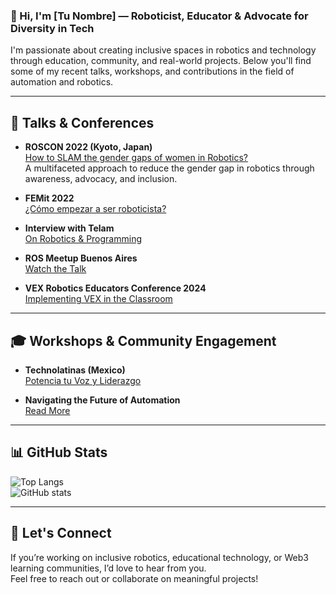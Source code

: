 ### 👋 Hi, I'm [Tu Nombre] — Roboticist, Educator & Advocate for Diversity in Tech

I'm passionate about creating inclusive spaces in robotics and technology through education, community, and real-world projects. Below you'll find some of my recent talks, workshops, and contributions in the field of automation and robotics.

---

## 🎤 Talks & Conferences

- **ROSCON 2022 (Kyoto, Japan)**  
  [How to SLAM the gender gaps of women in Robotics?](https://vimeo.com/showcase/9954564/video/767164735)  
  A multifaceted approach to reduce the gender gap in robotics through awareness, advocacy, and inclusion.

- **FEMit 2022**  
  [¿Cómo empezar a ser roboticista?](https://vimeo.com/showcase/9954564/video/767164735)

- **Interview with Telam**  
  [On Robotics & Programming](https://www.telam.com.ar/notas/202301/615575-robotica-robots-programacion-conferencia-japon.html)

- **ROS Meetup Buenos Aires**  
  [Watch the Talk](https://www.youtube.com/watch?v=coWpwK2OWGY)

- **VEX Robotics Educators Conference 2024**  
  [Implementing VEX in the Classroom](https://pd.vex.com/videos/general/implementing-vex-a-discussion-taking-classroom-theory-to-real-world-practice)

---

## 🎓 Workshops & Community Engagement

- **Technolatinas (Mexico)**  
  [Potencia tu Voz y Liderazgo](https://youtu.be/VATnhDAnFjA)

- **Navigating the Future of Automation**  
  [Read More](https://lnkd.in/d3cJXWEe)

---

## 📊 GitHub Stats

![Top Langs](https://github-readme-stats.vercel.app/api/top-langs/?username=kurepa82&theme=tokyonight)  
![GitHub stats](https://github-readme-stats.vercel.app/api?username=kurepa82&show_icons=true&theme=tokyonight)

---

## 🤝 Let's Connect

If you’re working on inclusive robotics, educational technology, or Web3 learning communities, I’d love to hear from you.  
Feel free to reach out or collaborate on meaningful projects!
